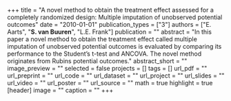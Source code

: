 +++
title = "A novel method to obtain the treatment effect assessed for a completely randomized design: Multiple imputation of unobserved potential outcomes"
date = "2010-01-01"
publication_types = ["3"]
authors = ["E. Aarts", "**S. van Buuren**", "L.E. Frank"]
publication = ""
abstract = "In this paper a novel method to obtain the treatment effect called multiple imputation of unobserved potential outcomes is evaluated by comparing its performance to the Student’s t-test and ANCOVA. The novel method originates from Rubins potential outcomes."
abstract_short = ""
image_preview = ""
selected = false
projects = []
tags = []
url_pdf = ""
url_preprint = ""
url_code = ""
url_dataset = ""
url_project = ""
url_slides = ""
url_video = ""
url_poster = ""
url_source = ""
math = true
highlight = true
[header]
image = ""
caption = ""
+++
